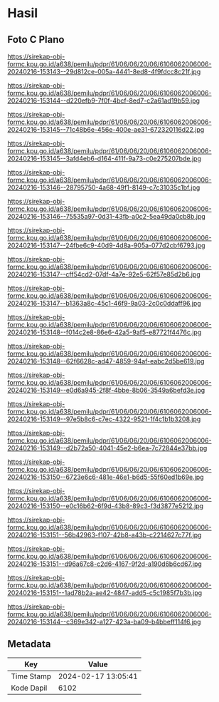 # Hasil

## Foto C Plano

https://sirekap-obj-formc.kpu.go.id/a638/pemilu/pdpr/61/06/06/20/06/6106062006006-20240216-153143--29d812ce-005a-4441-8ed8-4f9fdcc8c21f.jpg

https://sirekap-obj-formc.kpu.go.id/a638/pemilu/pdpr/61/06/06/20/06/6106062006006-20240216-153144--d220efb9-7f0f-4bcf-8ed7-c2a61ad19b59.jpg

https://sirekap-obj-formc.kpu.go.id/a638/pemilu/pdpr/61/06/06/20/06/6106062006006-20240216-153145--71c48b6e-456e-400e-ae31-672320116d22.jpg

https://sirekap-obj-formc.kpu.go.id/a638/pemilu/pdpr/61/06/06/20/06/6106062006006-20240216-153145--3afd4eb6-d164-411f-9a73-c0e275207bde.jpg

https://sirekap-obj-formc.kpu.go.id/a638/pemilu/pdpr/61/06/06/20/06/6106062006006-20240216-153146--28795750-4a68-49f1-8149-c7c31035c1bf.jpg

https://sirekap-obj-formc.kpu.go.id/a638/pemilu/pdpr/61/06/06/20/06/6106062006006-20240216-153146--75535a97-0d31-43fb-a0c2-5ea49da0cb8b.jpg

https://sirekap-obj-formc.kpu.go.id/a638/pemilu/pdpr/61/06/06/20/06/6106062006006-20240216-153147--24fbe6c9-40d9-4d8a-905a-077d2cbf6793.jpg

https://sirekap-obj-formc.kpu.go.id/a638/pemilu/pdpr/61/06/06/20/06/6106062006006-20240216-153147--cff54cd2-07df-4a7e-92e5-62f57e85d2b6.jpg

https://sirekap-obj-formc.kpu.go.id/a638/pemilu/pdpr/61/06/06/20/06/6106062006006-20240216-153147--b1363a8c-45c1-46f9-9a03-2c0c0ddaff96.jpg

https://sirekap-obj-formc.kpu.go.id/a638/pemilu/pdpr/61/06/06/20/06/6106062006006-20240216-153148--f014c2e8-86e6-42a5-9af5-e87721f4476c.jpg

https://sirekap-obj-formc.kpu.go.id/a638/pemilu/pdpr/61/06/06/20/06/6106062006006-20240216-153148--62f6628c-ad47-4859-94af-eabc2d5be619.jpg

https://sirekap-obj-formc.kpu.go.id/a638/pemilu/pdpr/61/06/06/20/06/6106062006006-20240216-153149--e0d6a945-2f8f-4bbe-8b06-3549a6befd3e.jpg

https://sirekap-obj-formc.kpu.go.id/a638/pemilu/pdpr/61/06/06/20/06/6106062006006-20240216-153149--97e5b8c6-c7ec-4322-9521-1f4c1b1b3208.jpg

https://sirekap-obj-formc.kpu.go.id/a638/pemilu/pdpr/61/06/06/20/06/6106062006006-20240216-153149--d2b72a50-4041-45e2-b6ea-7c72844e37bb.jpg

https://sirekap-obj-formc.kpu.go.id/a638/pemilu/pdpr/61/06/06/20/06/6106062006006-20240216-153150--6723e6c6-481e-46e1-b6d5-55f60ed1b69e.jpg

https://sirekap-obj-formc.kpu.go.id/a638/pemilu/pdpr/61/06/06/20/06/6106062006006-20240216-153150--e0c16b62-6f9d-43b8-89c3-f3d3877e5212.jpg

https://sirekap-obj-formc.kpu.go.id/a638/pemilu/pdpr/61/06/06/20/06/6106062006006-20240216-153151--56b42963-f107-42b8-a43b-c2214627c77f.jpg

https://sirekap-obj-formc.kpu.go.id/a638/pemilu/pdpr/61/06/06/20/06/6106062006006-20240216-153151--d96a67c8-c2d6-4167-9f2d-a190d6b6cd67.jpg

https://sirekap-obj-formc.kpu.go.id/a638/pemilu/pdpr/61/06/06/20/06/6106062006006-20240216-153151--1ad78b2a-ae42-4847-add5-c5c1985f7b3b.jpg

https://sirekap-obj-formc.kpu.go.id/a638/pemilu/pdpr/61/06/06/20/06/6106062006006-20240216-153144--c369e342-a127-423a-ba09-b4bbeff114f6.jpg


## Metadata

| Key        | Value               |
| ---------- | ------------------- |
| Time Stamp | 2024-02-17 13:05:41 |
| Kode Dapil | 6102                |



